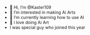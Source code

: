 - 👋 Hi, I’m @Kaster109
- 👀 I’m interested in making Ai Arts
- 🌱 I’m currently learning how to use AI
- 💞️ i love doing Ai Art
- I was special guy who joined this year

<!---
Kaster109/Kaster109 is a ✨ special ✨ repository because its `README.md` (this file) appears on your GitHub profile.
You can click the Preview link to take a look at your changes.
--->
